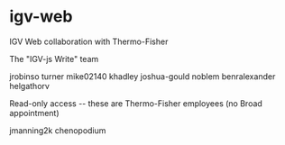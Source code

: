 igv-web
=======

IGV Web collaboration with Thermo-Fisher

The "IGV-js Write" team

jrobinso
turner
mike02140
khadley
joshua-gould
noblem
benralexander
helgathorv

Read-only access  -- these are Thermo-Fisher employees  (no Broad 
appointment)

jmanning2k
chenopodium
